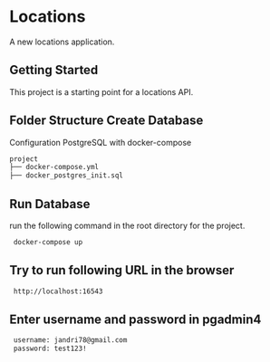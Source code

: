 # Locations

A new locations application.

## Getting Started
This project is a starting point for a locations API.

## Folder Structure Create Database
Configuration PostgreSQL with docker-compose
```bash
project
├── docker-compose.yml
├── docker_postgres_init.sql
```

## Run  Database
run the following command in the root directory for the project.
```bash
 docker-compose up
```

## Try to run following URL in the browser
```bash
 http://localhost:16543
```

## Enter username and password in pgadmin4
```bash
 username: jandri78@gmail.com
 password: test123!
```
